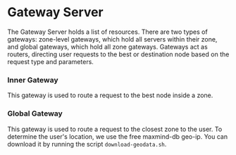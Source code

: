 # Gateway Server

The Gateway Server holds a list of resources. There are two types of gateways: zone-level gateways, which hold all servers within their zone, and global gateways, which hold all zone gateways. Gateways act as routers, directing user requests to the best or destination node based on the request type and parameters.

### Inner Gateway

This gateway is used to route a request to the best node inside a zone.

### Global Gateway

This gateway is used to route a request to the closest zone to the user. To determine the user's location, we use the free maxmind-db geo-ip. You can download it by running the script `download-geodata.sh`.